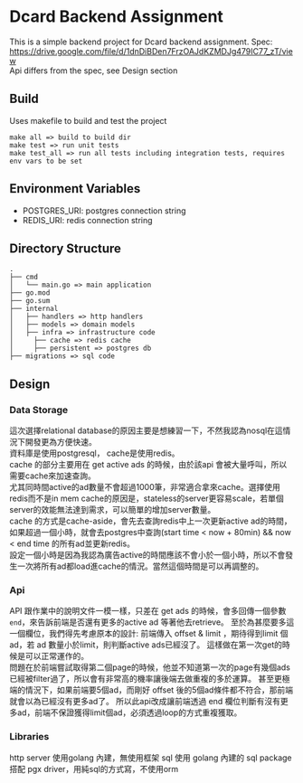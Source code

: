 # Dcard Backend Assignment

This is a simple backend project for Dcard backend assignment.
Spec: https://drive.google.com/file/d/1dnDiBDen7FrzOAJdKZMDJg479IC77_zT/view  
Api differs from the spec, see Design section



## Build
Uses makefile to build and test the project
```
make all => build to build dir
make test => run unit tests
make test_all => run all tests including integration tests, requires env vars to be set
```

## Environment Variables
- POSTGRES_URI: postgres connection string
- REDIS_URI: redis connection string


## Directory Structure
```
.
├── cmd
│   └── main.go => main application
├── go.mod
├── go.sum
├── internal
│   ├── handlers => http handlers
│   ├── models => domain models
│   ├── infra => infrastructure code
│     ├── cache => redis cache
│     ├── persistent => postgres db
├── migrations => sql code
```

## Design
### Data Storage
這次選擇relational database的原因主要是想練習一下，不然我認為nosql在這情況下開發更為方便快速。  
資料庫是使用postgresql， cache是使用redis。  
cache 的部分主要用在 get active ads 的時候，由於該api 會被大量呼叫，所以需要cache來加速查詢。  
尤其同時間active的ad數量不會超過1000筆，非常適合拿來cache。選擇使用redis而不是in mem cache的原因是，stateless的server更容易scale，若單個server的效能無法達到需求，可以簡單的增加server數量。   
cache 的方式是cache-aside，會先去查詢redis中上一次更新active ad的時間，如果超過一個小時，就會去postgres中查詢(start time < now + 80min) && now < end time 的所有ad並更新redis。  
設定一個小時是因為我認為廣告active的時間應該不會小於一個小時，所以不會發生一次將所有ad都load進cache的情況。當然這個時間是可以再調整的。   

### Api
API 跟作業中的說明文件一模一樣，只差在 get ads 的時候，會多回傳一個參數 `end`，來告訴前端是否還有更多的active ad 等著他去retrieve。
至於為甚麼要多這一個欄位，我們得先考慮原本的設計:
前端傳入 offset & limit ，期待得到limit 個ad，若 ad 數量小於limit，則判斷active ads已經沒了。 
這樣做在第一次get的時候是可以正常運作的。  
問題在於前端嘗試取得第二個page的時候，他並不知道第一次的page有幾個ads已經被filter過了，所以會有非常高的機率讓後端去做重複的多於運算。
甚至更極端的情況下，如果前端要5個ad，而剛好 offset 後的5個ad條件都不符合，那前端就會以為已經沒有更多ad了。
所以此api改成讓前端透過 end 欄位判斷有沒有更多ad，前端不保證獲得limit個ad，必須透過loop的方式重複獲取。
### Libraries
http server 使用golang 內建，無使用框架
sql 使用 golang 內建的 sql package 搭配 pgx driver，用純sql的方式寫，不使用orm